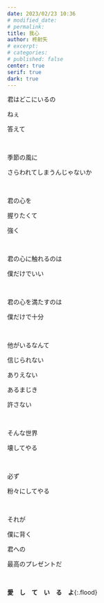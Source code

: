 ```yaml
---
date: 2023/02/23 10:36
# modified_date: 
# permalink: 
title: 我心
author: 柊射矢
# excerpt: 
# categories: 
# published: false
center: true
serif: true
dark: true
---
```


君はどこにいるの

ねぇ

答えて

<br/>

季節の風に

さらわれてしまうんじゃないか

<br/>

君の心を

握りたくて

強く

<br/>

君の心に触れるのは

僕だけでいい

<br/>

君の心を満たすのは

僕だけで十分

<br/>

他がいるなんて

信じられない

ありえない

あるまじき

許さない

<br/>

そんな世界

壊してやる

<br/>

必ず

粉々にしてやる

<br/>

それが

僕に背く

君への

最高のプレゼントだ

<br/>

**愛　し　て　い　る　よ**{:.flood}


<style>
.flood {
  font-weight: 900;
  font-size: 1.4em;
  color: red;
  animation-name: floop;
  animation-duration: 3s;
  animation-timing-function: linear;
  animation-iteration-count: infinite;
  animation-direction: forward;
}

@keyframes floop {
  0% {
    color: red;
  }
  
  50% {
    color: #9B000A;
  }
}

</style>


